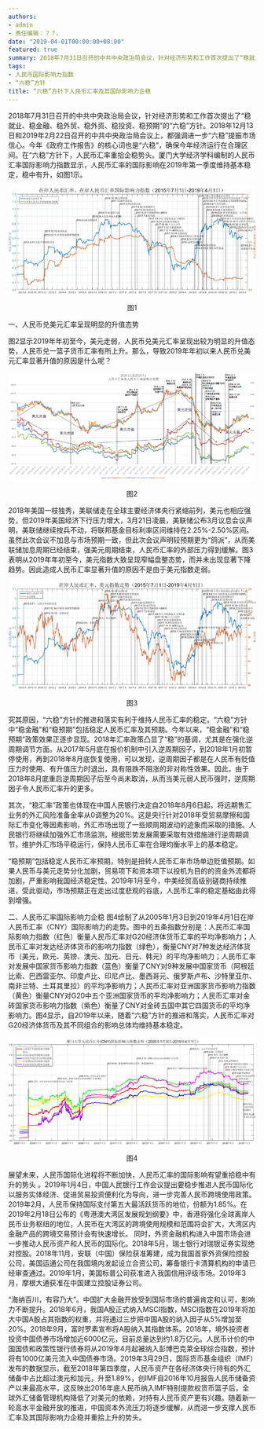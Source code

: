 ```yaml
---
authors:
- admin
- 责任编辑：？？。
date: "2019-04-01T00:00:00+08:00"
featured: true
summary: 2018年7月31日召开的中共中央政治局会议，针对经济形势和工作首次提出了“稳就业、稳金融、稳外贸、稳外资、稳投资、稳预期”的“六稳”方针。2018年12月13日和2019年2月22日召开的中共中央政治局会议上，都强调进一步“六稳”提振市场信心。今年《政府工作报告》的核心词也是“六稳”，确保今年经济运行在合理区间。在“六稳”方针下，人民币汇率重拾企稳势头。厦门大学经济学科编制的人民币汇率国际影响力指数显示，人民币汇率的国际影响在2019年第一季度维持基本稳定，稳中有升···
tags:
- 人民币国际影响力指数
- “六稳”方针
title: “六稳”方针下人民币汇率及其国际影响力企稳
---
```

2018年7月31日召开的中共中央政治局会议，针对经济形势和工作首次提出了“稳就业、稳金融、稳外贸、稳外资、稳投资、稳预期”的“六稳”方针。2018年12月13日和2019年2月22日召开的中共中央政治局会议上，都强调进一步“六稳”提振市场信心。今年《政府工作报告》的核心词也是“六稳”，确保今年经济运行在合理区间。在“六稳”方针下，人民币汇率重拾企稳势头。厦门大学经济学科编制的人民币汇率国际影响力指数显示，人民币汇率的国际影响在2019年第一季度维持基本稳定，稳中有升，如图1示。

![图1](figure1.png)<p align="center">图1</p>

一、人民币兑美元汇率呈现明显的升值态势

图2显示2019年年初至今，美元走弱，人民币兑美元汇率呈现出较为明显的升值态势，人民币兑一篮子货币汇率有所上升。那么，导致2019年年初以来人民币兑美元汇率显著升值的原因是什么呢？
 
![图2](figure2.png)<p align="center">图2</p>

2018年美国一枝独秀，美联储走在全球主要经济体央行紧缩前列，美元也相应强势，但2019年美国经济下行压力增大，3月21日凌晨，美联储公布3月议息会议声明，美联储继续按兵不动，将联邦基金目标利率区间维持在2.25%-2.50%区间。虽然此次会议不加息与市场预期一致，但此次会议声明较预期更为“鸽派”，从而美联储加息周期已经结束，强美元周期结束，人民币汇率的外部压力得到缓解。图3表明从2019年年初至今，美元指数大致呈现窄幅盘整态势，而并未出现显著下降趋势。因此造成人民币汇率显著升值的原因不是由于美元指数走弱。
 
![图3](figure3.png)<p align="center">图3</p>

究其原因，“六稳”方针的推进和落实有利于维持人民币汇率的稳定。“六稳”方针中“稳金融”和“稳预期”包括稳定人民币汇率及其预期。今年以来，“稳金融”和“稳预期”政策效果正逐步显现。2018年汇率政策凸显了“稳”的基调，尤其是在强化逆周期调节方面。从2017年5月底在报价机制中引入逆周期因子，到2018年1月初暂停使用，再到2018年8月底恢复使用，可以发现，逆周期因子都是在人民币有贬值压力时使用、有升值压力时退出，具有阻跌不阻涨的非对称性效果。因此，由于2018年8月底重启逆周期因子后至今尚未取消，从而当美元弱人民币强时，逆周期因子令人民币汇率升的更多。

其次，“稳汇率”政策也体现在中国人民银行决定自2018年8月6日起，将远期售汇业务的外汇风险准备金率从0调整为20%。这是央行针对2018年受贸易摩擦和国际汇市变化等因素影响，外汇市场出现了一些顺周期波动的迹象而采取的措施。人民银行将继续加强外汇市场监测，根据形势发展需要采取有效措施进行逆周期调节，维护外汇市场平稳运行，保持人民币汇率在合理均衡水平上的基本稳定。

“稳预期”包括稳定人民币汇率预期，特别是扭转人民币汇率市场单边贬值预期。如果人民币与美元走势分化加剧，贸易项下和资本项下以投机为目的的资金外流都将加剧，严重影响我国经济稳定性。2019年1月至今，中美经贸高级别磋商持续推进，受此驱动，市场预期正在走出过度悲观的谷底，人民币汇率的稳定基础由此得到增强。

二、人民币汇率国际影响力企稳
图4绘制了从2005年1月3日到2019年4月1日在岸人民币汇率（CNY）国际影响力的走势。图中的五条指数分别是：人民币汇率国际影响力指数（红色）衡量人民币汇率对G20经济体货币汇率的平均净影响力；人民币汇率对发达经济体货币的影响力指数（绿色），衡量CNY对7种发达经济体货币（美元，欧元、英镑、澳元、加元、日元、韩元）的平均净影响力；人民币汇率对发展中国家货币影响力指数（蓝色）衡量了CNY对9种发展中国家货币（阿根廷比索、巴西雷亚尔、印度卢比、印尼卢比、墨西哥元、俄罗斯卢布、沙特里亚尔、南非兰特、土耳其里拉）的平均净影响力；人民币汇率对亚洲国家货币影响力指数（黄色）衡量CNY对G20中五个亚洲国家货币的平均净影响力；人民币汇率对金砖国家货币影响力指数（紫色）衡量了CNY对金砖五国中其它四国货币的平均净影响力。图4显示，自2019年以来，随着“六稳”方针的推进和落实，人民币汇率对G20经济体货币及其不同组合的影响总体均维持基本稳定。
 
![图4](figure4.png)<p align="center">图4</p>

展望未来，人民币国际化进程将不断加快，人民币汇率的国际影响有望重拾稳中有升的势头 。2019年1月4日，中国人民银行工作会议提出要稳步推进人民币国际化以服务实体经济、促进贸易投资便利化为导向，进一步完善人民币跨境使用政策。2019年2月，人民币保持国际支付第五大最活跃货币的地位，份额为1.85%。在2019年2月18日公布的《粤港澳大湾区发展规划纲要》中，香港将强化全球离岸人民币业务枢纽的地位，人民币在大湾区的跨境使用规模和范围将会扩大，大湾区内金融产品的跨境交易预计会有快速增长。
同时，外资金融机构进入中国市场会进一步推动人民币资产和人民币的国际化。2018年5月，瑞士银行对瑞银证券实现绝对控股。2018年11月，安联（中国）保险获准筹建，成为我国首家外资保险控股公司，美国运通公司在我国境内发起设立合资公司，筹备银行卡清算机构的申请已经审查通过。2019年1月，美国标普公司获准进入我国信用评级市场。2019年3月，摩根大通获准在中国建立控股证券公司。

“海纳百川，有容乃大”。中国扩大金融开放受到国际市场的普遍肯定和认可，影响力不断提升。2018年6月，我国A股正式纳入MSCI指数，MSCI指数在2019年将加大中国A股占其指数的权重，并将通过三步把中国A股的纳入因子从5%增加至20%。2018年9月，富时罗素宣布将A股纳入其指数体系。2018年，境外投资者投资中国债券市场增加近6000亿元，目前总量达到约1.8万亿元。人民币计价的中国国债和政策性银行债券将从2019年4月起被纳入彭博巴克莱全球综合指数，预计将有1000亿美元流入中国债券市场。2019年3月29日，国际货币基金组织（IMF）发布的数据显示，截至2018年第四季度，人民币资产在各经济体央行持有的外汇储备中占比超过澳元和加元，升至1.89%，创IMF自2016年10月报告人民币储备资产以来最高水平，这反映出2016年底人民币纳入IMF特别提款权货币篮子后，全球外汇储备管理机构降低了对美元的依赖，对持有人民币资产更有兴趣。随着新一轮高水平金融开放的推进，中国资本外流压力将逐步缓解，从而进一步支撑人民币汇率及其国际影响力企稳并重拾上升的势头。

